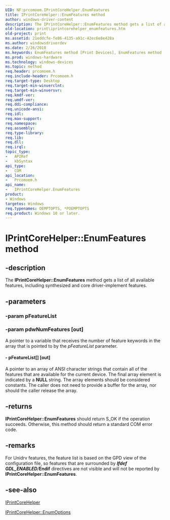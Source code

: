 ```yaml
---
UID: NF:prcomoem.IPrintCoreHelper.EnumFeatures
title: IPrintCoreHelper::EnumFeatures method
author: windows-driver-content
description: The IPrintCoreHelper::EnumFeatures method gets a list of all available features, including synthesized and core driver-implement features.
old-location: print\iprintcorehelper_enumfeatures.htm
old-project: print
ms.assetid: 21eddcfe-fe86-4135-a91c-42ec6e8e428a
ms.author: windowsdriverdev
ms.date: 2/26/2018
ms.keywords: EnumFeatures method [Print Devices], EnumFeatures method [Print Devices], IPrintCoreHelper interface, EnumFeatures,IPrintCoreHelper.EnumFeatures, IPrintCoreHelper, IPrintCoreHelper interface [Print Devices], EnumFeatures method, IPrintCoreHelper::EnumFeatures, prcomoem/IPrintCoreHelper::EnumFeatures, print.iprintcorehelper_enumfeatures, print_unidrv-pscript_allplugins_322210f8-379e-4b8a-973b-ed44a7245965.xml
ms.prod: windows-hardware
ms.technology: windows-devices
ms.topic: method
req.header: prcomoem.h
req.include-header: Prcomoem.h
req.target-type: Desktop
req.target-min-winverclnt: 
req.target-min-winversvr: 
req.kmdf-ver: 
req.umdf-ver: 
req.ddi-compliance: 
req.unicode-ansi: 
req.idl: 
req.max-support: 
req.namespace: 
req.assembly: 
req.type-library: 
req.lib: 
req.dll: 
req.irql: 
topic_type:
-	APIRef
-	kbSyntax
api_type:
-	COM
api_location:
-	Prcomoem.h
api_name:
-	IPrintCoreHelper.EnumFeatures
product:
- Windows
targetos: Windows
req.typenames: OEMPTOPTS, *POEMPTOPTS
req.product: Windows 10 or later.
---
```


# IPrintCoreHelper::EnumFeatures method


## -description


The <b>IPrintCoreHelper::EnumFeatures</b> method gets a list of all available features, including synthesized and core driver-implement features.


## -parameters




### -param pFeatureList




### -param pdwNumFeatures [out]

A pointer to a variable that receives the number of feature keywords in the array that is pointed to by the <i>pFeatureList</i> parameter.


#### - pFeatureList[] [out]

A pointer to an array of ANSI character strings that contain all of the features that are available for the current device. The final array element is indicated by a <b>NULL</b> string. The array elements should be considered constants. The caller does not need to provide a buffer for the array, nor should the caller release the array.


## -returns



<b>IPrintCoreHelper::EnumFeatures</b> should return S_OK if the operation succeeds. Otherwise, this method should return a standard COM error code.




## -remarks



For Unidrv features, the feature list is based on the GPD view of the configuration file, so features that are surrounded by *<b>Ifdef GDL_ENABLED</b>/*<b>Endif</b> directives are not visible and will not be reported by <b>IPrintCoreHelper::EnumFeatures</b>.




## -see-also




<a href="https://msdn.microsoft.com/db13410f-e4cb-4077-bb4b-7963e97b435c">IPrintCoreHelper</a>



<a href="https://msdn.microsoft.com/library/windows/hardware/ff552955">IPrintCoreHelper::EnumOptions</a>
 

 

